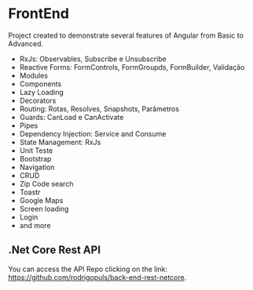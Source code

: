 # FrontEnd

Project created to demonstrate several features of Angular from Basic to Advanced.

- RxJs: Observables, Subscribe e Unsubscribe
- Reactive Forms: FormControls, FormGroupds, FormBuilder, Validação
- Modules
- Components
- Lazy Loading
- Decorators
- Routing: Rotas, Resolves, Snapshots, Parâmetros
- Guards: CanLoad e CanActivate
- Pipes
- Dependency Injection: Service and Consume
- State Management: RxJs
- Unit Teste
- Bootstrap
- Navigation
- CRUD
- Zip Code search
- Toastr
- Google Maps
- Screen loading
- Login
- and more



## .Net Core Rest API
You can access the API Repo clicking on the link: https://github.com/rodrigopuls/back-end-rest-netcore.
